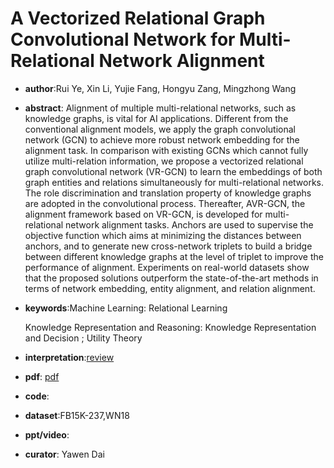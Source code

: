 # A Vectorized Relational Graph Convolutional Network for Multi-Relational Network Alignment

- **author**:Rui Ye, Xin Li, Yujie Fang, Hongyu Zang, Mingzhong Wang

- **abstract**: Alignment of multiple multi-relational networks, such as knowledge graphs, is vital for AI applications. Different from the conventional alignment models, we apply the graph convolutional network (GCN) to achieve more robust network embedding for the alignment task. In comparison with existing GCNs which cannot fully utilize multi-relation information, we propose a vectorized relational graph convolutional network (VR-GCN) to learn the embeddings of both graph entities and relations simultaneously for multi-relational networks. The role discrimination and translation property of knowledge graphs are adopted in the convolutional process. Thereafter, AVR-GCN, the alignment framework based on VR-GCN, is developed for multi-relational network alignment tasks. Anchors are used to supervise the objective function which aims at minimizing the distances between anchors, and to generate new cross-network triplets to build a bridge between different knowledge graphs at the level of triplet to improve the performance of alignment. Experiments on real-world datasets show that the proposed solutions outperform the state-of-the-art methods in terms of network embedding, entity alignment, and relation alignment.

- **keywords**:Machine Learning: Relational Learning

  Knowledge Representation and Reasoning: Knowledge Representation and Decision ; Utility Theory

- **interpretation**:[review](https://www.jiqizhixin.com/articles/2019-09-02-3)

- **pdf**: [pdf](https://www.ijcai.org/Proceedings/2019/0574.pdf)

- **code**:

- **dataset**:FB15K-237,WN18

- **ppt/video**:

- **curator**: Yawen Dai